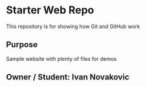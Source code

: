 # Starter Web Repo

This repository is for showing how Git and GitHub work

## Purpose

Sample website with plenty of files for demos

## Owner / Student: Ivan Novakovic